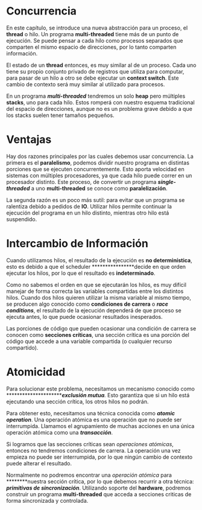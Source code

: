 # Concurrencia

En este capítulo, se introduce una nueva abstracción para un proceso, el ******thread****** o hilo. Un programa **************multi-threaded************** tiene más de un punto de ejecución. Se puede pensar a cada hilo como procesos separados que comparten el mismo espacio de direcciones, por lo tanto comparten información.

El estado de un ******thread****** entonces, es muy similar al de un proceso. Cada uno tiene su propio conjunto privado de registros que utiliza para computar, para pasar de un hilo a otro se debe ejecutar un **************context switch**************. Este cambio de contexto será muy similar al utilizado para procesos.

En un programa *************multi-threaded************* tendremos un solo ****heap**** pero múltiples ******stacks******, uno para cada hilo. Estos romperá con nuestro esquema tradicional del espacio de direcciones, aunque no es un problema grave debido a que los stacks suelen tener tamaños pequeños.

# Ventajas

Hay dos razones principales por las cuales debemos usar concurrencia. La primera es el **paralelismo**, podemos dividir nuestro programa en distintas porciones que se ejecuten concurrentemente. Esto aporta velocidad en sistemas con múltiples procesadores, ya que cada hilo puede correr en un procesador distinto. Este proceso, de convertir un programa ***************single-threaded*************** a uno **************multi-threaded************** se conoce como **************paralelización**************.

La segunda razón es un poco más sutil: para evitar que un programa se ralentiza debido a pedidos de **IO**. Utilizar hilos permite continuar la ejecución del programa en un hilo distinto, mientras otro hilo está suspendido.

# Intercambio de Información

Cuando utilizamos hilos, el resultado de la ejecución es **no determinística**, esto es debido a que el scheduler ****************decide en que orden ejecutar los hilos, por lo que el resultado es **indeterminado**.

Como no sabemos el orden en que se ejecutarán los hilos, es muy difícil manejar de forma correcta las variables compartidas entre los distintos hilos. Cuando dos hilos quieren utilizar la misma variable al mismo tiempo, se producen algo conocido como **********************condiciones de carrera********************** o *****************race conditions*****************, el resultado de la ejecución dependerá de que proceso se ejecuta antes, lo que puede ocasionar resultados inesperados.

Las porciones de código que pueden ocasionar una condición de carrera se conocen como ********************secciones críticas********************, una sección crítica es una porción del código que accede a una variable compartida (o cualquier recurso compartido).

# Atomicidad

Para solucionar este problema, necesitamos un mecanismo conocido como ************************exclusión mutua**.* Esto garantiza que si un hilo está ejecutando una sección crítica, los otros hilos no podrán.

Para obtener esto, necesitamos una técnica conocida como *******************atomic operation*******************. Una operación atómica es una operación que no puede ser interrumpida. Llamamos el agrupamiento de muchas acciones en una única operación atómica como una ***********transacción***********.

Si logramos que las secciones críticas sean *operaciones atómicas*, entonces no tendremos condiciones de carrera. La operación una vez empieza no puede ser interrumpida, por lo que ningún cambio de contexto puede alterar el resultado.

Normalmente no podremos encontrar una *operación atómica* para ********nuestra sección crítica, por lo que debemos recurrir a otra técnica: *******************primitivas de sincronización*******************. Utilizando soporte del ********hardware********, podremos construir un programa **************multi-threaded************** que acceda a secciones criticas de forma sincronizada y controlada.